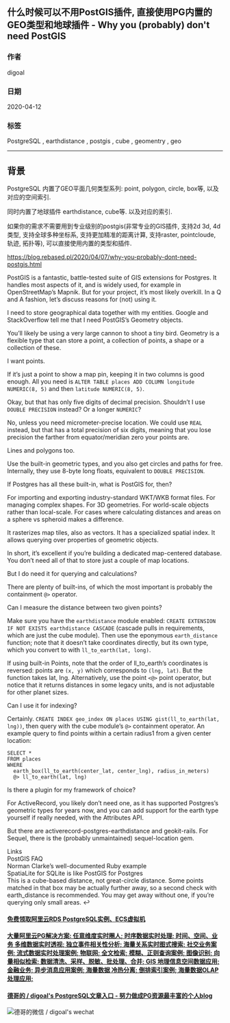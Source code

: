 ## 什么时候可以不用PostGIS插件, 直接使用PG内置的GEO类型和地球插件 - Why you (probably) don't need PostGIS  
            
### 作者            
digoal            
            
### 日期            
2020-04-12            
            
### 标签            
PostgreSQL , earthdistance , postgis , cube , geomentry , geo    
            
----            
            
## 背景            
PostgreSQL 内置了GEO平面几何类型系列: point, polygon, circle, box等, 以及对应的空间索引.   
  
同时内置了地球插件 earthdistance, cube等. 以及对应的索引.   
  
如果你的需求不需要用到专业级别的postgis(非常专业的GIS插件, 支持2d 3d, 4d类型, 支持全球多种坐标系, 支持更加精准的距离计算, 支持raster, pointcloude, 轨迹, 拓扑等), 可以直接使用内置的类型和插件.  
  
https://blog.rebased.pl/2020/04/07/why-you-probably-dont-need-postgis.html  
  
PostGIS is a fantastic, battle-tested suite of GIS extensions for Postgres. It handles most aspects of it, and is widely used, for example in OpenStreetMap’s Mapnik. But for your project, it’s most likely overkill. In a Q and A fashion, let’s discuss reasons for (not) using it.  
  
I need to store geographical data together with my entities. Google and StackOverflow tell me that I need PostGIS’s Geometry objects.  
  
You’ll likely be using a very large cannon to shoot a tiny bird. Geometry is a flexible type that can store a point, a collection of points, a shape or a collection of these.  
  
I want points.  
  
If it’s just a point to show a map pin, keeping it in two columns is good enough. All you need is ```ALTER TABLE places ADD COLUMN longitude NUMERIC(8, 5)``` and then ```latitude NUMERIC(8, 5)```.  
  
Okay, but that has only five digits of decimal precision. Shouldn’t I use ```DOUBLE PRECISION``` instead? Or a longer ```NUMERIC```?  
  
No, unless you need micrometer-precise location. We could use ```REAL``` instead, but that has a total precision of six digits, meaning that you lose precision the farther from equator/meridian zero your points are.  
  
Lines and polygons too.  
  
Use the built-in geometric types, and you also get circles and paths for free. Internally, they use 8-byte long floats, equivalent to ```DOUBLE PRECISION```.  
  
If Postgres has all these built-in, what is PostGIS for, then?  
  
For importing and exporting industry-standard WKT/WKB format files. For managing complex shapes. For 3D geometries. For world-scale objects rather than local-scale. For cases where calculating distances and areas on a sphere vs spheroid makes a difference.  
  
It rasterizes map tiles, also as vectors. It has a specialized spatial index. It allows querying over properties of geometric objects.  
  
In short, it’s excellent if you’re building a dedicated map-centered database. You don’t need all of that to store just a couple of map locations.  
  
But I do need it for querying and calculations?  
  
There are plenty of built-ins, of which the most important is probably the containment ```@>``` operator.  
  
Can I measure the distance between two given points?  
  
Make sure you have the ```earthdistance``` module enabled: ```CREATE EXTENSION IF NOT EXISTS earthdistance CASCADE``` (cascade pulls in requirements, which are just the cube module). Then use the eponymous ```earth_distance``` function; note that it doesn’t take coordinates directly, but its own type, which you convert to with ```ll_to_earth(lat, long)```.  
  
If using built-in Points, note that the order of ll_to_earth’s coordinates is reversed: points are ```(x, y)``` which corresponds to ```(lng, lat)```. But the function takes lat, lng. Alternatively, use the point ```<@>``` point operator, but notice that it returns distances in some legacy units, and is not adjustable for other planet sizes.  
  
Can I use it for indexing?  
  
Certainly. ```CREATE INDEX geo_index ON places USING gist(ll_to_earth(lat, lng))```, then query with the cube module’s ```@>``` containment operator. An example query to find points within a certain radius1 from a given center location:  
  
```  
SELECT *   
FROM places  
WHERE  
  earth_box(ll_to_earth(center_lat, center_lng), radius_in_meters)  
  @> ll_to_earth(lat, lng)  
```  
  
Is there a plugin for my framework of choice?  
  
For ActiveRecord, you likely don’t need one, as it has supported Postgres’s geometric types for years now, and you can add support for the earth type yourself if really needed, with the Attributes API.  
  
But there are activerecord-postgres-earthdistance and geokit-rails. For Sequel, there is the (probably unmaintained) sequel-location gem.  
  
Links  
PostGIS FAQ  
Norman Clarke’s well-documented Ruby example  
SpatiaLite for SQLite is like PostGIS for Postgres  
This is a cube-based distance, not great-circle distance. Some points matched in that box may be actually further away, so a second check with earth_distance is recommended. You may get away without one, if you’re querying only small areas. ↩  
  
    
  
  
  
  
  
  
  
  
  
  
  
  
  
  
  
  
  
#### [免费领取阿里云RDS PostgreSQL实例、ECS虚拟机](https://www.aliyun.com/database/postgresqlactivity "57258f76c37864c6e6d23383d05714ea")
  
  
#### [大量阿里云PG解决方案: 任意维度实时圈人; 时序数据实时处理; 时间、空间、业务 多维数据实时透视; 独立事件相关性分析; 海量关系实时图式搜索; 社交业务案例; 流式数据实时处理案例; 物联网; 全文检索; 模糊、正则查询案例; 图像识别; 向量相似检索; 数据清洗、采样、脱敏、批处理、合并; GIS 地理信息空间数据应用; 金融业务; 异步消息应用案例; 海量数据 冷热分离; 倒排索引案例; 海量数据OLAP处理应用;](https://yq.aliyun.com/topic/118 "40cff096e9ed7122c512b35d8561d9c8")
  
  
#### [德哥的 / digoal's PostgreSQL文章入口 - 努力做成PG资源最丰富的个人blog](https://github.com/digoal/blog/blob/master/README.md "22709685feb7cab07d30f30387f0a9ae")
  
  
![德哥的微信 / digoal's wechat](../pic/digoal_weixin.jpg "f7ad92eeba24523fd47a6e1a0e691b59")
  
